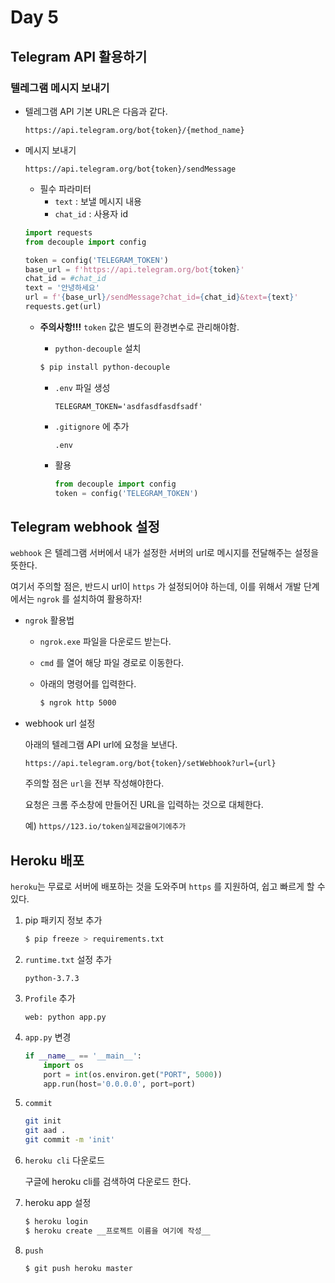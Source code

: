 # Day 5

## Telegram API 활용하기

### 텔레그램 메시지 보내기

* 텔레그램 API 기본 URL은 다음과 같다.

  ```text
  https://api.telegram.org/bot{token}/{method_name}
  ```

* 메시지 보내기

  ```text
  https://api.telegram.org/bot{token}/sendMessage
  ```

  * 필수 파라미터
    * `text` : 보낼 메시지 내용
    * `chat_id` : 사용자 id

  ```python
  import requests
  from decouple import config
  
  token = config('TELEGRAM_TOKEN')
  base_url = f'https://api.telegram.org/bot{token}'
  chat_id = #chat_id
  text = '안녕하세요'
  url = f'{base_url}/sendMessage?chat_id={chat_id}&text={text}'
  requests.get(url)
  ```

  * **주의사항!!!** `token` 값은 별도의 환경변수로 관리해야함.

    * `python-decouple` 설치

    ```bash
    $ pip install python-decouple
    ```

    * `.env` 파일 생성

      ```text
      TELEGRAM_TOKEN='asdfasdfasdfsadf'
      ```

    * `.gitignore` 에 추가

      ```
      .env
      ```

    * 활용

      ```python
      from decouple import config
      token = config('TELEGRAM_TOKEN')
      ```



## Telegram webhook 설정

`webhook` 은 텔레그램 서버에서 내가 설정한 서버의 url로 메시지를 전달해주는 설정을 뜻한다.

여기서 주의할 점은, 반드시 url이 `https` 가 설정되어야 하는데, 이를 위해서 개발 단계에서는 `ngrok` 를 설치하여 활용하자!



* `ngrok` 활용법

  * `ngrok.exe` 파일을 다운로드 받는다.

  * `cmd` 를 열어 해당 파일 경로로 이동한다.

  * 아래의 명령어를 입력한다.

    ```bash
    $ ngrok http 5000
    ```

* webhook url 설정

  아래의 텔레그램 API url에 요청을 보낸다.

  ```
  https://api.telegram.org/bot{token}/setWebhook?url={url}
  ```

  주의할 점은 `url`을 전부 작성해야한다.

  요청은 크롬 주소창에 만들어진 URL을 입력하는 것으로 대체한다.

  예) `https//123.io/token실제값을여기에추가` 



## Heroku 배포

`heroku`는 무료로 서버에 배포하는 것을 도와주며 `https` 를 지원하여, 쉽고 빠르게 할 수 있다.

1. pip 패키지 정보 추가

   ```bash
   $ pip freeze > requirements.txt
   ```

2. `runtime.txt` 설정 추가

   ```
   python-3.7.3
   ```

3. `Profile` 추가

   ```
   web: python app.py
   ```

4. `app.py` 변경

   ```python
   if __name__ == '__main__':
       import os
       port = int(os.environ.get("PORT", 5000))
       app.run(host='0.0.0.0', port=port)
   ```

5. `commit`

   ```bash
   git init
   git aad .
   git commit -m 'init'
   ```

6. `heroku cli` 다운로드

   구글에 heroku cli를 검색하여 다운로드 한다.

7. heroku app 설정

   ```bash
   $ heroku login
   $ heroku create __프로젝트 이름을 여기에 작성__
   ```

8. `push`

   ```bash
   $ git push heroku master
   ```

   



